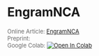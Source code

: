 # EngramNCA
<p style="color:#696969;font-size:13px;">Online Article: <a href="https://etimush.github.io/MemoryNCA/" target="_blank">EngramNCA</a> <br>Preprint:  <br> Google Colab: <a target="_blank" href="https://colab.research.google.com/github/etimush/MemoryNCA/blob/main/EngramNCA.ipynb">
  <img src="https://colab.research.google.com/assets/colab-badge.svg" alt="Open In Colab"/>
